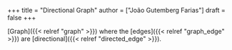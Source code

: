+++
title = "Directional Graph"
author = ["João Gutemberg Farias"]
draft = false
+++

[Graph]({{< relref "graph" >}}) where the [edges]({{< relref "graph_edge" >}}) are [directional]({{< relref "directed_edge" >}}).
